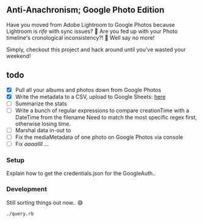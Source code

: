 ## Anti-Anachronism; Google Photo Edition

Have you moved from Adobe Lightroom to Google Photos because Lightroom is *rife* with sync issues? 🙋
Are you fed up with your Photo timeline's cronological inconsistency?! 🙋
Well say no more!

Simply, checkout this project and hack around until you've wasted your weekend!

## todo
- [x] Pull all your albums and photos down from Google Photos
- [x] Write the metadata to a CSV, upload to Google Sheets: [here](https://docs.google.com/spreadsheets/d/1KJ3bmt1csh_zfdnxMHveVQKlVgu0Ww78XuhaeFWAg0I/edit#gid=1936910659)
- [ ] Summarize the stats
- [ ] Write a bunch of regular expressions to compare creationTime with a DateTime from the filename
      Need to match the most specific regex first, otherwise losing time.
- [ ] Marshal data in-out to 
- [ ] Fix the mediaMetadata of one photo on Google Photos via console
- [ ] Fix *aaaallll* ...

### Setup

Explain how to get the credentials.json for the GoogleAuth..

### Development

Still sorting things out now.. 😅

```
./query.rb
```

